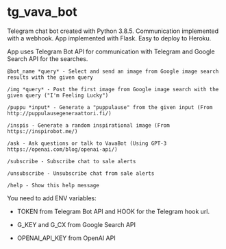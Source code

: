 # tg_vava_bot
Telegram chat bot created with Python 3.8.5. Communication implemented with a webhook. App implemented with Flask. Easy to deploy to Heroku.

App uses Telegram Bot API for communication with Telegram and Google Search API for the searches.

```
@bot_name *query* - Select and send an image from Google image search results with the given query

/img *query* - Post the first image from Google image search with the given query ("I'm Feeling Lucky")

/puppu *input* - Generate a "puppulause" from the given input (From http://puppulausegeneraattori.fi/)

/inspis - Generate a random inspirational image (From https://inspirobot.me/)

/ask - Ask questions or talk to VavaBot (Using GPT-3 https://openai.com/blog/openai-api/)

/subscribe - Subscribe chat to sale alerts

/unsubscribe - Unsubscribe chat from sale alerts

/help - Show this help message
```

You need to add ENV variables:

- TOKEN from Telegram Bot API and HOOK for the Telegram hook url.

- G_KEY and G_CX from Google Search API

- OPENAI_API_KEY from OpenAI API
